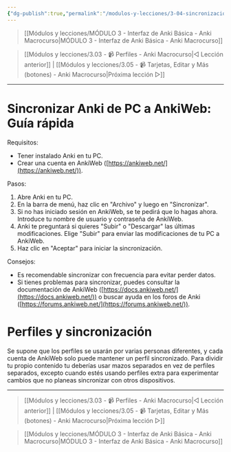 ```yaml
---
{"dg-publish":true,"permalink":"/modulos-y-lecciones/3-04-sincronizacion-entre-dispositivos-mediante-ankiweb-anki-macrocurso/","noteIcon":"","updated":"2024-05-22T13:35:09.486+02:00"}
---
```



> [[Módulos y lecciones/MÓDULO 3 - Interfaz de Anki Básica - Anki Macrocurso\|MÓDULO 3 - Interfaz de Anki Básica - Anki Macrocurso]]

> [[Módulos y lecciones/3.03 - 📹 Perfiles - Anki Macrocurso\|◁ Lección anterior]] | [[Módulos y lecciones/3.05 - 📹 Tarjetas, Editar y Más (botones) - Anki Macrocurso\|Próxima lección ▷]]

---

# Sincronizar Anki de PC a AnkiWeb: Guía rápida

Requisitos:

- Tener instalado Anki en tu PC.
- Crear una cuenta en AnkiWeb ([https://ankiweb.net/](https://ankiweb.net/)).

Pasos:

1. Abre Anki en tu PC.
2. En la barra de menú, haz clic en "Archivo" y luego en "Sincronizar".
3. Si no has iniciado sesión en AnkiWeb, se te pedirá que lo hagas ahora. Introduce tu nombre de usuario y contraseña de AnkiWeb.
4. Anki te preguntará si quieres "Subir" o "Descargar" las últimas modificaciones. Elige "Subir" para enviar las modificaciones de tu PC a AnkiWeb.
5. Haz clic en "Aceptar" para iniciar la sincronización.

Consejos:

- Es recomendable sincronizar con frecuencia para evitar perder datos.
- Si tienes problemas para sincronizar, puedes consultar la documentación de AnkiWeb ([https://docs.ankiweb.net/](https://docs.ankiweb.net/)) o buscar ayuda en los foros de Anki ([https://forums.ankiweb.net/](https://forums.ankiweb.net/)).

# Perfiles y sincronización
Se supone que los perfiles se usarán por varias personas diferentes, y cada cuenta de AnkiWeb solo puede mantener un perfil sincronizado. Para dividir tu propio contenido tu deberías usar mazos separados en vez de perfiles separados, excepto cuando estés usando perfiles extra para experimentar cambios que no planeas sincronizar con otros dispositivos.

---

> [[Módulos y lecciones/3.03 - 📹 Perfiles - Anki Macrocurso\|◁ Lección anterior]] | [[Módulos y lecciones/3.05 - 📹 Tarjetas, Editar y Más (botones) - Anki Macrocurso\|Próxima lección ▷]]

> [[Módulos y lecciones/MÓDULO 3 - Interfaz de Anki Básica - Anki Macrocurso\|MÓDULO 3 - Interfaz de Anki Básica - Anki Macrocurso]]
